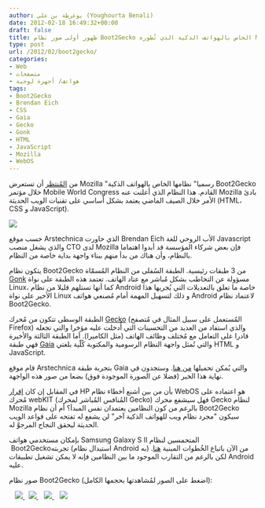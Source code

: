 ```yaml
---
author: يوغرطة بن علي (Youghourta Benali)
date: 2012-02-18 16:49:32+00:00
draft: false
title: ظهور أولى صور نظام Boot2Gecko الخاص بالهواتف الذكية الذي تُطوره Mozilla
type: post
url: /2012/02/boot2gecko/
categories:
- Web
- متصفحات
- هواتف/ أجهزة لوحية
tags:
- Boot2Gecko
- Brendan Eich
- CSS
- Gaia
- Gecko
- Gonk
- HTML
- JavaScript
- Mozilla
- WebOS
---
```


من [المُنتظر](http://arstechnica.com/business/news/2012/02/first-look-mozillas-boot2gecko-mobile-platform-and-gaia-ui.ars) أن تستعرض Mozilla "رسميا" نظامها الخاص بالهواتف الذكية Boot2Gecko خلال مؤتمر Mobile World Congress القادم. هذا النظام الذي أعلنت عنه Mozilla بادئ الأمر خلال الصيف الماضي يعتمد بشكل أساسي على تقنيات الويب الحديثة (HTML، CSS و JavaScript).




[![](https://www.it-scoop.com/wp-content/uploads/2012/02/b2glock-intro.jpg)
](https://www.it-scoop.com/wp-content/uploads/2012/02/b2glock-intro.jpg)




حسب موقع Arstechnica الذي حاورت Brendan Eich الأب الروحي للغة Javascript والذي يشغل منصب CTO لدى Mozilla فإن بعض شركاء المؤسسة قد أبدوا اهتماما بالنظام، وأن هناك من بدأ منهم ببناء واجهة بداية خاصة من النظام.




يتكون نظام Boot2Gecko من 3 طبقات رئيسية. الطبقة السُفلى من النظام المُسمّاة [Gonk](https://wiki.mozilla.org/B2G/Roadmap#System_.28Gonk.29) مسؤولة عن التخاطب بشكل مُباشر مع عتاد الهاتف. تعتمد هذه الطبقة على نواة Linux، كما أنها تستلهم قليلا من نظام Android خاصة ما تعلق بالتعديلات التي يُجريها هذا الأخير على نواة Linux و ذلك لتسهيل المهمة أمام مُصنعي هواتف Android لاعتماد نظام Boot2Gecko.




الطبقة الوسطى تتكون من مُحرك [Gecko](https://wiki.mozilla.org/B2G/Roadmap#Gecko) (المُستعمل على سبيل المثال في مُتصفح Firefox) والذي استفاد من العديد من التحسينات التي أُدخلت عليه مؤخرا والتي تجعله قادرا على التعامل مع مُختلف وظائف الهاتف (مثل الكاميرا). أما الطبقة الثالثة والأخيرة فهي طبقة [Gaia](https://wiki.mozilla.org/B2G/Roadmap#User_Interface_.28Gaia.29_2) والتي تُمثل واجهة النظام الرسومية والمكتوبة كُلّية بلغتي HTML و JavaScript.




قام موقع Arstechnica بتجربة طبقة Gaia والتي يُمكن تحميلها [من هنا](https://github.com/andreasgal/gaia). وستجدون في نهاية هذا الخبر (فضلا عن الصورة الموجودة فوق) بضعا من صور هذه الواجهة.




في المقابل إن كان [إقرار](http://www.nytimes.com/2012/01/02/technology/hewlett-packards-touchpad-was-built-on-flawed-software-some-say.html?_r=1&pagewant) HP بأن من بين أشنع أخطاء نظام WebOS هو اعتماده على مُحرك webKIT (المُنافس المُباشر لمحرك Gecko) فهل سيشفع محرك Gecko لنظام Mozilla بالرغم من كون النظامين يعتمدان نفس المبدأ؟ أم أن نظام Boot2Gecko سيكون "مجرد نظام ويب للهواتف الذكية آخر" لن يشفع له تفتحه على قواعد الويب الحديثة ليحقق النجاح المرجوَّ له.




بإمكان مستخدمي هواتف Samsung Galaxy S II المتحمسين لنظام  Boot2Geckoتجربته (استبدال نظام Android به) من الآن باتباع الخُطوات المبنية [هنا](http://johnhammink.blogspot.com/2012/01/part-1-setting-up-boot-to-gecko-build.html). لكن بالرغم من التقارب الموجود ما بين النظامين فإنه لا يمكن تشغيل تطبيقات Android عليه.




صور نظام Boot2Gecko (اضغط على الصور لمُشاهدتها بحجمها الكامل):




<!-- more -->




   [![](https://www.it-scoop.com/wp-content/uploads/2012/02/b2ghome-intro.jpg)
](https://www.it-scoop.com/wp-content/uploads/2012/02/b2ghome-intro.jpg)  [![](https://www.it-scoop.com/wp-content/uploads/2012/02/b2gmaps-intro.jpg)
](https://www.it-scoop.com/wp-content/uploads/2012/02/b2gmaps-intro.jpg)   [![](https://www.it-scoop.com/wp-content/uploads/2012/02/b2gbrowser-intro.jpg)
](https://www.it-scoop.com/wp-content/uploads/2012/02/b2gbrowser-intro.jpg)   [![](https://www.it-scoop.com/wp-content/uploads/2012/02/b2gdialer-intro.jpg)
](https://www.it-scoop.com/wp-content/uploads/2012/02/b2gdialer-intro.jpg)

